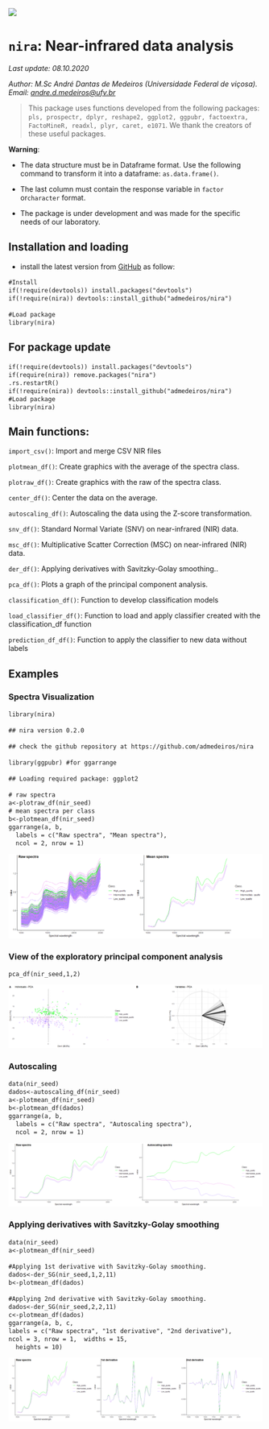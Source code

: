 
![](https://raw.githubusercontent.com/admedeiros/nira/master/logo/logo-01.png)

`nira`: Near-infrared data analysis
===================================

*Last update: 08.10.2020*

*Author: M.Sc André Dantas de Medeiros (Universidade Federal de viçosa).
Email:
<a href="mailto:andre.d.medeiros@ufv.br" class="email">andre.d.medeiros@ufv.br</a>*

> This package uses functions developed from the following packages:
> `pls, prospectr, dplyr, reshape2, ggplot2, ggpubr, factoextra,  FactoMineR, readxl, plyr, caret, e1071`.
> We thank the creators of these useful packages.

**Warning**:

-   The data structure must be in Dataframe format. Use the following
    command to transform it into a dataframe: `as.data.frame()`.

-   The last column must contain the response variable in `factor`
    or`character` format.

-   The package is under development and was made for the specific needs
    of our laboratory.

Installation and loading
------------------------

-   install the latest version from
    [GitHub](https://github.com/admedeiros/nira) as follow:

<!-- -->

    #Install
    if(!require(devtools)) install.packages("devtools")
    if(!require(nira)) devtools::install_github("admedeiros/nira")

    #Load package
    library(nira)

For package update
------------------

    if(!require(devtools)) install.packages("devtools")
    if(require(nira)) remove.packages("nira")
    .rs.restartR()
    if(!require(nira)) devtools::install_github("admedeiros/nira")
    #Load package
    library(nira)

Main functions:
---------------

`import_csv()`: Import and merge CSV NIR files

`plotmean_df()`: Create graphics with the average of the spectra class.

`plotraw_df()`: Create graphics with the raw of the spectra class.

`center_df()`: Center the data on the average.

`autoscaling_df()`: Autoscaling the data using the Z-score
transformation.

`snv_df()`: Standard Normal Variate (SNV) on near-infrared (NIR) data.

`msc_df()`: Multiplicative Scatter Correction (MSC) on near-infrared
(NIR) data.

`der_df()`: Applying derivatives with Savitzky-Golay smoothing..

`pca_df()`: Plots a graph of the principal component analysis.

`classification_df()`: Function to develop classification models

`load_classifier_df()`: Function to load and apply classifier created
with the classification\_df function

`prediction_df_df()`: Function to apply the classifier to new data
without labels

Examples
--------

### Spectra Visualization

    library(nira)

    ## nira version 0.2.0

    ## check the github repository at https://github.com/admedeiros/nira

    library(ggpubr) #for ggarrange

    ## Loading required package: ggplot2

    # raw spectra
    a<-plotraw_df(nir_seed)
    # mean spectra per class
    b<-plotmean_df(nir_seed)
    ggarrange(a, b,
      labels = c("Raw spectra", "Mean spectra"),
      ncol = 2, nrow = 1)

![](README_files/figure-gfm/unnamed-chunk-3-1.png)<!-- -->

### View of the exploratory principal component analysis

    pca_df(nir_seed,1,2)

![](README_files/figure-gfm/unnamed-chunk-4-1.png)<!-- -->

### Autoscaling

    data(nir_seed)
    dados<-autoscaling_df(nir_seed)
    a<-plotmean_df(nir_seed)
    b<-plotmean_df(dados)
    ggarrange(a, b,
      labels = c("Raw spectra", "Autoscaling spectra"),
      ncol = 2, nrow = 1)

![](README_files/figure-gfm/unnamed-chunk-5-1.png)<!-- -->

### Applying derivatives with Savitzky-Golay smoothing

    data(nir_seed)
    a<-plotmean_df(nir_seed)

    #Applying 1st derivative with Savitzky-Golay smoothing.
    dados<-der_SG(nir_seed,1,2,11)
    b<-plotmean_df(dados)

    #Applying 2nd derivative with Savitzky-Golay smoothing.
    dados<-der_SG(nir_seed,2,2,11)
    c<-plotmean_df(dados)
    ggarrange(a, b, c, 
    labels = c("Raw spectra", "1st derivative", "2nd derivative"),
    ncol = 3, nrow = 1,  widths = 15,
      heights = 10)

![](README_files/figure-gfm/unnamed-chunk-6-1.png)<!-- -->
